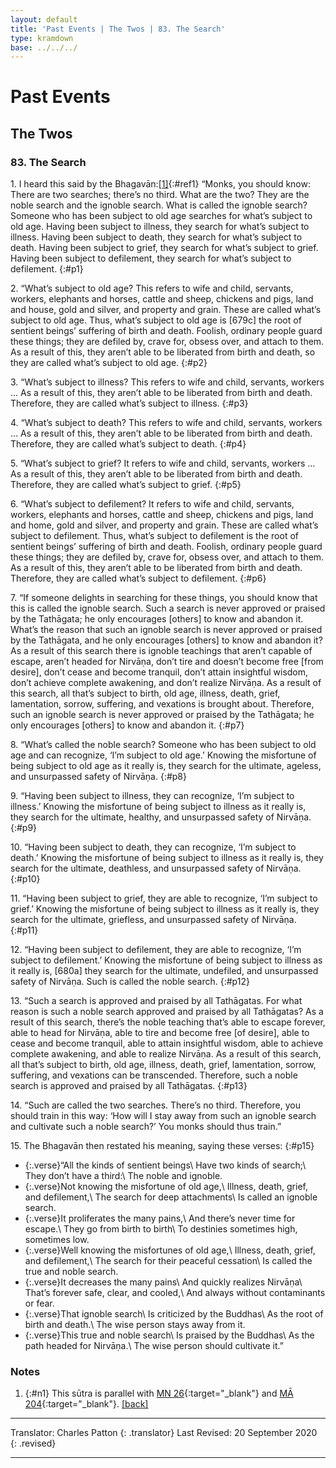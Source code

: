 ```yaml
---
layout: default
title: 'Past Events | The Twos | 83. The Search'
type: kramdown
base: ../../../
---
```


# Past Events
## The Twos
### 83. The Search

1\. I heard this said by the Bhagavān:[\[1\]](#n1){:#ref1} “Monks, you should know: There are two searches; there’s no third. What are the two? They are the noble search and the ignoble search. What is called the ignoble search? Someone who has been subject to old age searches for what’s subject to old age. Having been subject to illness, they search for what’s subject to illness. Having been subject to death, they search for what’s subject to death. Having been subject to grief, they search for what’s subject to grief. Having been subject to defilement, they search for what’s subject to defilement.
{:#p1}

2\. “What’s subject to old age? This refers to wife and child, servants, workers, elephants and horses, cattle and sheep, chickens and pigs, land and house, gold and silver, and property and grain. These are called what’s subject to old age. Thus, what’s subject to old age is [679c] the root of sentient beings’ suffering of birth and death. Foolish, ordinary people guard these things; they are defiled by, crave for, obsess over, and attach to them. As a result of this, they aren’t able to be liberated from birth and death, so they are called what’s subject to old age.
{:#p2}

3\. “What’s subject to illness? This refers to wife and child, servants, workers … As a result of this, they aren’t able to be liberated from birth and death. Therefore, they are called what’s subject to illness.
{:#p3}

4\. “What’s subject to death? This refers to wife and child, servants, workers … As a result of this, they aren’t able to be liberated from birth and death. Therefore, they are called what’s subject to death.
{:#p4}

5\. “What’s subject to grief? It refers to wife and child, servants, workers … As a result of this, they aren’t able to be liberated from birth and death. Therefore, they are called what’s subject to grief.
{:#p5}

6\. “What’s subject to defilement? It refers to wife and child, servants, workers, elephants and horses, cattle and sheep, chickens and pigs, land and home, gold and silver, and property and grain. These are called what’s subject to defilement. Thus, what’s subject to defilement is the root of sentient beings’ suffering of birth and death. Foolish, ordinary people guard these things; they are defiled by, crave for, obsess over, and attach to them. As a result of this, they aren’t able to be liberated from birth and death. Therefore, they are called what’s subject to defilement.
{:#p6}

7\. “If someone delights in searching for these things, you should know that this is called the ignoble search. Such a search is never approved or praised by the Tathāgata; he only encourages [others] to know and abandon it. What’s the reason that such an ignoble search is never approved or praised by the Tathāgata, and he only encourages [others] to know and abandon it? As a result of this search there is ignoble teachings that aren’t capable of escape, aren’t headed for Nirvāṇa, don’t tire and doesn’t become free [from desire], don’t cease and become tranquil, don’t attain insightful wisdom, don’t achieve complete awakening, and don’t realize Nirvāṇa. As a result of this search, all that’s subject to birth, old age, illness, death, grief, lamentation, sorrow, suffering, and vexations is brought about. Therefore, such an ignoble search is never approved or praised by the Tathāgata; he only encourages [others] to know and abandon it.
{:#p7}

8\. “What’s called the noble search? Someone who has been subject to old age and can recognize, ‘I’m subject to old age.’ Knowing the misfortune of being subject to old age as it really is, they search for the ultimate, ageless, and unsurpassed safety of Nirvāṇa.
{:#p8}

9\. “Having been subject to illness, they can recognize, ‘I’m subject to illness.’ Knowing the misfortune of being subject to illness as it really is, they search for the ultimate, healthy, and unsurpassed safety of Nirvāṇa.
{:#p9}

10\. “Having been subject to death, they can recognize, ‘I’m subject to death.’ Knowing the misfortune of being subject to illness as it really is, they search for the ultimate, deathless, and unsurpassed safety of Nirvāṇa.
{:#p10}

11\. “Having been subject to grief, they are able to recognize, ‘I’m subject to grief.’ Knowing the misfortune of being subject to illness as it really is, they search for the ultimate, griefless, and unsurpassed safety of Nirvāṇa.
{:#p11}

12\. “Having been subject to defilement, they are able to recognize, ‘I’m subject to defilement.’ Knowing the misfortune of being subject to illness as it really is, [680a] they search for the ultimate, undefiled, and unsurpassed safety of Nirvāṇa. Such is called the noble search.
{:#p12}

13\. “Such a search is approved and praised by all Tathāgatas. For what reason is such a noble search approved and praised by all Tathāgatas? As a result of this search, there’s the noble teaching that’s able to escape forever, able to head for Nirvāṇa, able to tire and become free [of desire], able to cease and become tranquil, able to attain insightful wisdom, able to achieve complete awakening, and able to realize Nirvāṇa. As a result of this search, all that’s subject to birth, old age, illness, death, grief, lamentation, sorrow, suffering, and vexations can be transcended. Therefore, such a noble search is approved and praised by all Tathāgatas.
{:#p13}

14\. “Such are called the two searches. There’s no third. Therefore, you should train in this way: ‘How will I stay away from such an ignoble search and cultivate such a noble search?’ You monks should thus train.”

15\. The Bhagavān then restated his meaning, saying these verses:
{:#p15}

* {:.verse}“All the kinds of sentient beings\\
Have two kinds of search;\\
They don’t have a third:\\
The noble and ignoble.
* {:.verse}Not knowing the misfortune of old age,\\
Illness, death, grief, and defilement,\\
The search for deep attachments\\
Is called an ignoble search.
* {:.verse}It proliferates the many pains,\\
And there’s never time for escape.\\
They go from birth to birth\\
To destinies sometimes high, sometimes low.
* {:.verse}Well knowing the misfortunes of old age,\\
Illness, death, grief, and defilement,\\
The search for their peaceful cessation\\
Is called the true and noble search.
* {:.verse}It decreases the many pains\\
And quickly realizes Nirvāṇa\\
That’s forever safe, clear, and cooled,\\
And always without contaminants or fear.
* {:.verse}That ignoble search\\
Is criticized by the Buddhas\\
As the root of birth and death.\\
The wise person stays away from it.
* {:.verse}This true and noble search\\
Is praised by the Buddhas\\
As the path headed for Nirvāṇa.\\
The wise person should cultivate it.”

### Notes
1. {:#n1} This sūtra is parallel with [MN 26](https://suttacentral.net/mn26){:target="_blank"} and [MĀ 204](../../../02_madhyama/05_Last/17_Potalaka/MA_204.html){:target="_blank"}. [\[back\]](#ref1)

---

Translator: Charles Patton
{: .translator}
Last Revised: 20 September 2020
{: .revised}

---